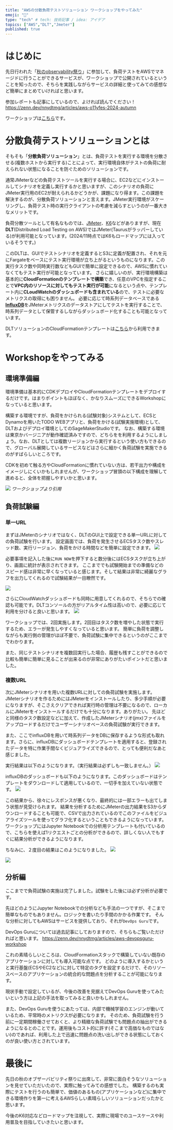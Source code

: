 ```yaml
---
title: "AWSの分散負荷テストソリューション ワークショップをやってみた"
emoji: "🌟"
type: "tech" # tech: 技術記事 / idea: アイデア
topics: ["AWS","DLT","Jmeter"]
published: true
---
```


# はじめに
先日行われた「[秋のobservability祭り](https://aws-startup-lofts.com/apj/loft/tokyo/event/3b5d70e2-9674-475b-8bd7-754b608b64b7)」に参加して、負荷テストをAWSでマネージドに行うことができるサービスが、ワークショップで公開されているということを知ったので、そちらを実践しながらサービスの詳細と使ってみての感想など簡単にまとめていければと思います。

参加レポートも記事にしているので、よければ読んでください！
https://zenn.dev/nnydtmg/articles/aws-o11yfes-2024-autumn


ワークショップは[こちら](https://catalog.us-east-1.prod.workshops.aws/workshops/401f5147-738e-45d9-be9f-fed9c42a60b0/ja-JP)です。


# 分散負荷テストソリューションとは
そもそも「**分散負荷ソリューション**」とは、負荷テストを実行する環境を分散させる(複数ホストから実行する)ことによって、実行環境自体がテストの負荷に耐えられない状態になることを防ぐためのソリューションです。

通常JMeterなどの負荷テストツールを実行する場合に、EC2などにインストールしてシナリオを定義し実行するかと思いますが、このシナリオの負荷にJMeter実行用のEC2が耐えられるかどうかが、課題になり得ます。この課題を解決するのが、分散負荷ソリューションと言えます。JMeter実行環境がスケーリングし、負荷テスト時の実行クライアントの考慮を減らすというのが一番大きなメリットです。

負荷分散ツールとして有名なものでは、[JMeter](https://jmeter.apache.org/)、[K6](https://k6.io/)などがありますが、現在**DLT**(Distributed Load Testing on AWS)ではJMeter(Taurusがラッパーしている)が利用可能となっています。(2024/11時点ではK6もロードマップには入っているそうです。)

このDLTは、GUIでテストシナリオを定義するとS3に定義が配置され、それを元にFargateをベースにテスト実行環境が立ち上がるというものになります。この実行タスク数や同時実行数などもGUIで簡単に設定できるので、AWSに慣れていなくてもテスト実行が可能となっています。
さらに嬉しいのが、実行環境構築は基本的に**CloudFormationのテンプレートで構築**でき、任意のVPCを指定することで**VPC内のリソースに対してもテスト実行が可能**になるという点や、テンプレート内に**CLoudWatchのダッシュボードも含まれている**ので、テストに必要なメトリクスの取得にも困りません。
必要に応じて時系列データベースである[**InfluxDB**](https://aws.amazon.com/jp/blogs/news/run-and-manage-open-source-influxdb-databases-with-amazon-timestream/)をJMeterメトリクスのデータストアにしてテストを実行することで、時系列データとして保管するしながらダッシュボード化することも可能となっています。

DLTソリューションのCloudFormationテンプレートは[こちら](https://aws.amazon.com/jp/solutions/implementations/distributed-load-testing-on-aws/)から利用できます。



# Workshopをやってみる
## 環境準備編
環境準備は基本的にCDKデプロイやCloudFormationテンプレートをデプロイするだけです。はまりポイントもほぼなく、かなりスムーズにできるWorkshopになっていると思います。

構築する環境ですが、負荷をかけられる(試験対象)システムとして、ECSとDynamoを用いたTODO WEBアプリと、負荷をかける(試験実施環境)として、DLTおよびデプロイ環境としてのSageMakerStudioです。
なお、構築する環境は東京かバージニアが動作確認済みですので、どちらをを利用するようにしましょう。なお、DLTとしては複数リージョンから実行するという使い方もできるので、グローバル展開しているサービスなどはさらに細かく負荷試験を実施できるのがすばらしいところです。

CDKを初めて触る方やCloudFormationに慣れていない方は、若干出力や構成をイメージしにくいかもしれませんが、ワークショップ冒頭の以下構成を理解して進めると、全体を把握しやすいかと思います。

![](https://storage.googleapis.com/zenn-user-upload/9289ae65bc54-20241109.png)
*ワークショップより引用*

## 負荷試験編
### 単一URL
まずはJMeterのシナリオではなく、DLTのGUI上で設定できる単一URLに対しての負荷試験を行います。
設定画面では、負荷を発生させるECSタスク数やスレッド数、実行リージョン、負荷をかける時間などを簡単に設定できます。
![](https://storage.googleapis.com/zenn-user-upload/34ff8e1625ff-20241113.png)

必要事項を記入した後に`RUN NOW`を押下すると数分後にはECSタスクが立ち上がり、画面に統計が表示されてきます。
ここまででも試験開始までの準備などのスピード感は非常に早くなっていると感じます。そして結果は非常に綺麗なグラフを出力してくれるので試験結果が一目瞭然です。

![](https://storage.googleapis.com/zenn-user-upload/4698eac3a8b5-20241113.png)

さらにCloudWatchダッシュボードも同時に用意してくれるので、そちらでの確認も可能です。DLTコンソールの方がリアルタイム性は高いので、必要に応じて利用を分けると良いと思います。
![](https://storage.googleapis.com/zenn-user-upload/61c8664716ae-20241113.png)

ワークショップでは、2回実施します。2回目はタスク数を増やした状態で実行するため、エラーが発生しやすくなっていると思います。
簡単に負荷を調整しながらも実行側の管理がほぼ不要で、負荷試験に集中できるというのがここまででわかります。

また、同じテストシナリオを複数回実行した場合、履歴も残すことができるので比較も簡単に簡単に見ることが出来るのが非常にありがたいポイントだと思いました。

### 複数URL
次にJMeterシナリオを用いた複数URLに対しての負荷試験を実施します。
JMeterシナリオを作るためにはJMeterをインストールしたり、多少手順が必要になりますが、そこさえクリアできれば実行時の管理は不要になるので、ローカルにJMeterをインストールするだけでも十分になります。ありがたい。
先ほどと同様のタスク数設定などに加えて、作成したJMeterシナリオ(jmx)ファイルをアップロードするだけでユーザーシナリオベースの負荷試験が実行できます。

また、ここでinfluxDBを用いて時系列データをDBに保存するような形式も取れます。さらに、influxDBにダッシュボードテンプレートを適用すると、登録されたデータを特に作業手間なくビジュアライズできるので、とっても便利だなあと感じました。

実行結果は以下のようになります。（実行結果は必ずしも一致しません。）
![](https://storage.googleapis.com/zenn-user-upload/c474f7e473c8-20241113.png)

influxDBのダッシュボードも以下のようになります。このダッシュボードはテンプレートをダウンロードして適用しているので、一切手を加えていない状態です。
![](https://storage.googleapis.com/zenn-user-upload/a48bc17d18ab-20241113.png)

この結果から、徐々にレスポンスが悪くなり、最終的には一部エラーも出てしまう状態が見受けられます。
結果を分析するためにJMeterの出力結果をS3からダウンロードすることも可能で、CSVで出力されているのでこのファイルをビジュアライズツールを使ってグラフ化するということもできるようになっています。
ワークショップにはJupyter Notebookでの分析用テンプレートも付いているので、こちらを使えば1リクエストごとの分析ができるので、詳しくない人でもすぐに結果分析ができるようになります。

ちなみに、２度目の結果はこのようになりました。
![](https://storage.googleapis.com/zenn-user-upload/1a82761c47b2-20241113.png)

![](https://storage.googleapis.com/zenn-user-upload/62ceaf9113f2-20241113.png)


## 分析編
ここまでで負荷試験の実施は完了しました。試験をした後には必ず分析が必要です。

先ほどのようにJupyter Notebookでの分析なども手法の一つですが、そこまで簡単なものでもありません。ロジックを書いたり手間のかかる作業です。
そんな分析に対してもAWSはサービスを提供しており、それが`DevOps Guru`です。

DevOps Guruについては過去記事にしておりますので、そちらもご覧いただければと思います。
https://zenn.dev/nnydtmg/articles/aws-devopsguru-workshop

これの素晴らしいところは、CloudFormationスタックで構築していない既存のアプリケーションに対しても導入可能な点です。
どのように導入するかというと実行基盤(ECSやEC2など)に対して特定のタグを設定するだけで、そのリソースベースのアプリケーションの統合的な問題点を分析することが可能になります。

現状手動で設定しているが、今後の改善を見据えてDevOps Guruを使ってみたいという方は上記の手法を取ってみると良いかもしれません。

また、DevOps Guruを使うにあたっては、内部で機械学習のエンジンが動いているため、平常時のメトリクスが必要になります。
そのため、負荷試験を行う前に一定期間稼働させておくと、より精緻な負荷試験でも問題点の抽出ができるようになるとのことです。運用後もコスト的に許す(そこまで高価なものではない)のであれば、利用した上で迅速に問題点の洗い出しができる状態にしておくのが良い使い方とされています。


# 最後に
先日の秋のオブザーバビリティ祭りに出席して、非常に面白そうなソリューションを見せていただいたので、実際に触ってみての感想でした。
構築するのも実際にテストを行うのも簡単で、価値のあるもの(アプリケーションなど)に集中できる環境作りを第一に考えるAWSらしい素晴らしいソリューションだったかと思います。

今後のK6対応などロードマップを注視して、実際に現場でのユースケースや利用普及を目指していきたいと思います。


